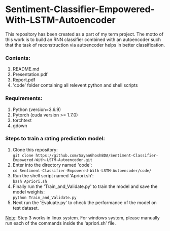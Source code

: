 # Sentiment-Classifier-Empowered-With-LSTM-Autoencoder
This repository has been created as a part of my term project.  The motto of this work is to build an RNN classifier combined with an autoencoder such that the task of reconstruction via autoencoder helps in better classification.


### Contents:
1.  README.md
2.  Presentation.pdf
3.  Report.pdf
4.  'code' folder containing all relevent python and shell scripts


### Requirements:
1.  Python (version=3.6.9)
2.  Pytorch (cuda version >= 1.7.0)
3.  torchtext
4.  gdown


### Steps to train a rating prediction model:
1.	Clone this repository: <br />
    ```git clone https://github.com/SayanGhoshBDA/Sentiment-Classifier-Empowered-With-LSTM-Autoencoder.git```
2.	Enter into the directory named 'code': <br />
    ```cd Sentiment-Classifier-Empowered-With-LSTM-Autoencoder/code/```
3.	Run the shell script named 'Apriori.sh': <br />
    ```bash Apriori.sh```
4.	Finally run the 'Train_and_Validate.py' to train the model and save the model weights: <br />
    ```python Train_and_Validate.py```
5.  Next run the 'Evaluate.py' to check the performance of the model on test dataset.

<ins>Note</ins>: Step 3 works in linux system.  For windows system, please manually run each of the commands inside the 'apriori.sh' file.

